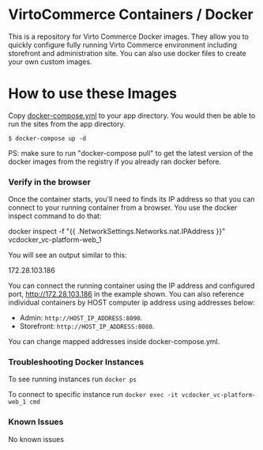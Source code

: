 # VirtoCommerce Containers / Docker

This is a repository for Virto Commerce Docker images. They allow you to quickly configure fully running Virto Commerce environment including storefront and administration site. You can also use docker files to create your own custom images.

# How to use these Images

Copy [docker-compose.yml](https://github.com/VirtoCommerce/vc-docker/blob/master/windows/aspnetcore/docker-compose.yml) to your app directory. You would then be able to run the sites from the app directory.

```
$ docker-compose up -d
```

PS: make sure to run "docker-compose pull" to get the latest version of the docker images from the registry if you already ran docker before.

### Verify in the browser

Once the container starts, you'll need to finds its IP address so that you can connect to your running container from a browser. You use the docker inspect command to do that:

docker inspect -f "{{ .NetworkSettings.Networks.nat.IPAddress }}" vcdocker_vc-platform-web_1

You will see an output similar to this:

172.28.103.186

You can connect the running container using the IP address and configured port, http://172.28.103.186 in the example shown. You can also reference individual containers by HOST computer ip address using addresses below:

- Admin: `http://HOST_IP_ADDRESS:8090`.
- Storefront: `http://HOST_IP_ADDRESS:8080`.

You can change mapped addresses inside docker-compose.yml.

### Troubleshooting Docker Instances

To see running instances run `docker ps` 

To connect to specific instance run `docker exec -it vcdocker_vc-platform-web_1 cmd`

### Known Issues

No known issues

